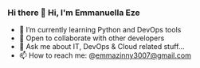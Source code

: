 ### Hi there 👋 Hi, I'm Emmanuella Eze

<!--
**ella-ezinne/ella-ezinne** is a ✨ _special_ ✨ repository because its `README.md` (this file) appears on your GitHub profile.

Here are some ideas to get you started:

- 🔭 I’m currently working on ... 
- 🌱 I’m currently learning ...
- 👯 I’m looking to collaborate on ...
- 🤔 I’m looking for help with ...
- 💬 Ask me about ...
- 📫 How to reach me: ...
- 😄 Pronouns: ...
- ⚡ Fun fact: ...
-->

- 🌱 I’m currently learning Python and DevOps tools
- 👯 Open to collaborate with other developers
- 💬 Ask me about IT, DevOps & Cloud related stuff...
- 📫 How to reach me: @emmazinny3007@gmail.com
